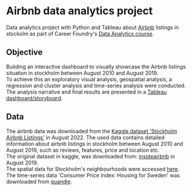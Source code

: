 # Airbnb data analytics project
Data analytics project with Python and Tableau about  [Airbnb](https://airbnb.com "Airbnb") listings in stockolm as part of Career Foundry's [Data Analytics course](https://careerfoundry.com/en/courses/become-a-data-analyst/ "Career Foundry's Data Analytics course"). 

## Objective
Building an interactive dashboard to visually showcase the Airbnb listings situation in stockholm between August 2010 and August 2019. <br>
To achieve this an exploratory visual analysis, geospatial analysis, a regression and cluster analysis and time-series analysis were conducted. <br> The analysis narrative and final results are presented in a [Tableau dashboard/storyboard](https://public.tableau.com/app/profile/finndeutsch "Tableau dashboard/storyboards").

## Data
The airbnb data was downloaded from the [Kaggle dataset 'Stockholm Airbnb Listings'](https://www.kaggle.com/datasets/liubacuzacov/stockholm-sweden-airbnb-listings?select=listings_detailed.csv "Stockholm Airbnb Listings") in August 2022. The used data contains detailed information about airbnb listings in stockholm between August 2010 and August 2019, such as reviews, features, price and location etc. <br>
The original dataset in kaggle, was downloaded from: [insideairbnb](http://insideairbnb.com/get-the-data.html "Stockholm Airbnb Listings") in August 2019. <br>
The spatial data for Stockholm's neighbourhoods were accessed [here](https://github.com/pogoryelov/Coursera-IBM-Data-Science "Stockholm Neighbourhoods"). <br>
The time-series data 'Consumer Price Index: Housing for Sweden' was downloaded from [quandle](https://data.nasdaq.com/data/FRED/SWECPIHOUAINMEI-consumer-price-index-housing-for-sweden "Consumer Price Index: Housing for Sweden").
